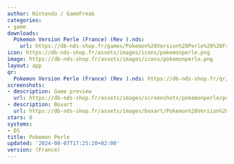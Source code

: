 ```yaml
---
author: Nintendo / GameFreak
categories:
- game
downloads:
  Pokemon Version Perle (France) (Rev ).nds:
    url: https://db-nds-shop.fr/games/Pokemon%20Version%20Perle%20%28France%29%20%28Rev%20%29.zip
icon: https://db-nds-shop.fr/assets/images/icons/pokemonperle.png
image: https://db-nds-shop.fr/assets/images/icons/pokemonperle.png
layout: app
qr:
  Pokemon Version Perle (France) (Rev ).nds: https://db-nds-shop.fr/qr/pokemon-version-perle-france-rev--nds.png
screenshots:
- description: Game preview
  url: https://db-nds-shop.fr/assets/images/screenshots/pokemonperle/pokemonperle.png
- description: Boxart
  url: https://db-nds-shop.fr/assets/images/boxart/Pokemon%20Version%20Perle%20(France)%20(Rev%20).nds.png
stars: 0
systems:
- DS
title: Pokemon Perle
updated: '2024-08-07T17:25:20+02:00'
version: (France)
---
```

